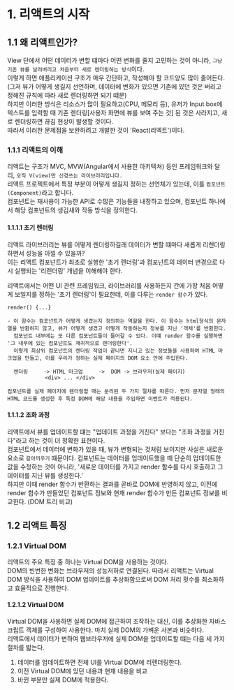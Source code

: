 # 1. 리액트의 시작
## 1.1 왜 리액트인가?
View 단에서 어떤 데이터가 변할 떄마다 어떤 변화를 줄지 고민하는 것이 아니라, `그냥 기존 뷰를 날려버리고 처음부터 새로 렌더링하는 방식`이다.  
이렇게 하면 애플리케이션 구조가 매우 간단하고, 작성해야 할 코드양도 많이 줄어든다. (그저 뷰가 어떻게 생길지 선언하며, 데이터에 변화가 있으면 기존에 있던 것은 버리고 정해진 규칙에 따라 새로 렌더링하면 되기 떄문)  
하지만 이러한 방식은 리소스가 많이 필요하고(CPU, 메모리 등), 유저가 Input box에 텍스트를 입력할 때 기존 렌더링[사용자 화면에 뷰를 보여 주는 것] 된 것은 사라지고, 새로 렌더링하면 끊김 현상이 발생할 것이다.  
따라서 이러한 문제점을 보완하려고 개발한 것이 'React(리엑트')이다.  

### 1.1.1 리액트의 이해  
리액트는 구조가 MVC, MVW(Angular에서 사용한 아키텍쳐) 등인 프레임워크와 달리, `오직 V(view)만 신경쓰는 라이브러리입니다.`  
리액트 프로젝트에서 특정 부분이 어떻게 생길지 정하는 선언체가 있는데, 이를 `컴포넌트(Component)`라고 합니다.  
컴포넌트는 재사용이 가능한 API로 수많은 기능들을 내장하고 있으며, 컴포넌트 하나에서 해당 컴포넌트의 생김새와 작동 방식을 정의한다.  

#### 1.1.1.1 초기 렌터링
리액트 라이브러리는 뷰를 어떻게 렌더링하길래 데이터가 변할 떄마다 새롭게 리렌더링하면서 성능을 아낄 수 있을까?  
이는 리액트 컴포넌트가 최초로 실행한 '초기 렌더링'과 컴포넌트의 데이터 변경으로 다시 실행되는 '리렌더링' 개념을 이해해야 한다.  

리액트에서는 어떤 UI 관련 프레임워크, 라이브러리를 사용하든지 간에 가장 처음 어떻게 보일지를 정하는 '초기 렌더링'이 필요한데, 이를 다루는 `render 함수`가 있다.  
~~~
render() {...}

- 이 함수는 컴포넌트가 어떻게 생겼는지 정의하는 역할을 한다. 이 함수는 html형식의 문자열을 반환하지 않고, 뷰가 어떻게 생겼고 어떻게 작동하는지 정보를 지닌 '객체'를 반환한다.
  컴포넌트 내부에는 또 다른 컴포넌트들이 들어갈 수 있다. 이떄 render 함수를 실행하면 '그 내부에 있는 컴포넌트도 재귀적으로 렌더링한다'. 
  이렇게 최상위 컴포넌트의 렌더링 작업이 끝나면 지니고 있는 정보들을 사용하여 HTML 마크업을 만들고, 이를 우리가 정하는 실제 페이지의 DOM 요소 안에 주입한다.
  
  렌더링     -> HTML 마크업     ->  DOM -> 브라우저(실제 페이지) 
            <div> ... </div>

컴포넌트를 실제 페이지에 렌더링할 때는 분리된 두 가지 절차를 따른다. 먼저 문자열 형태의 HTML 코드를 생성한 후 특정 DOM에 해당 내용을 주입하면 이벤트가 적용된다.
~~~

#### 1.1.1.2 조화 과정 
리액트에서 뷰를 업데이트할 떄는 "업데이트 과정을 거친다" 보다는 "조화 과정을 거친다"라고 하는 것이 더 정확한 표현이다.  
컴포넌트에서 데이터에 변화가 있을 때, 뷰가 변형되는 것처럼 보이지만 사실은 새로운 요소로 `갈아끼우기` 떄문이다. 
컴포넌트는 데이터를 업데이트했을 때 단순히 업데이트한 값을 수정하는 것이 아니라, '새로운 데이터를 가지고 render 함수를 다시 호출하고 그 데이터를 지닌 뷰를 생성한다.'   
하지만 이때 render 함수가 반환하는 결과를 곧바로 DOM에 반영하지 않고, 이전에 render 함수가 만들었던 컴포넌트 정보와 현재 render 함수가 만든 컴포넌트 정보를 비교한다. (DOM 트리 비교)  

## 1.2 리액트 특징  
### 1.2.1 Virtual DOM
리액트의 주요 특징 중 하나는 Virtual DOM을 사용하는 것이다.   
DOM의 빈번한 변화는 브라우저의 성능저하로 연결된다. 따라서 리액트는  Virtual DOM 방식을 사용하여 DOM 업데이트를 추상화함으로써  DOM 처리 횟수를 최소화하고 효율적으로 진행한다.  

#### 1.2.1.2 Virtual DOM  
Virtual DOM을 사용하면 실제 DOM에 접근하여 조작하는 대신, 이를 추상화한 자바스크립트 객체를 구성하여 사용한다. 마치 실제 DOM의 가벼운 사본과 비슷하다.  
리액트에서 데이터가 변하여 웹브라우저에 실제 DOM을 업데이트할 떄는 다음 세 가지 절차를 밟는다.  
1. 데이터를 업데이트하면 전체 UI를 Virtual DOM에 리렌더링한다. 
2. 이전 Virtual  DOM에 있던 내용과 현재 내용을 비교
3. 바뀐 부분만 실제 DOM에 적용한다.  
 


